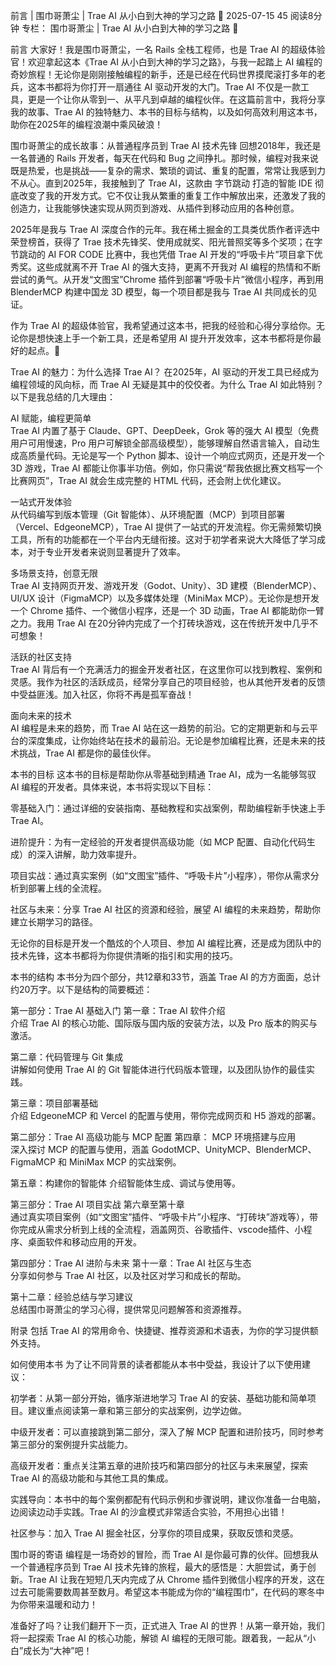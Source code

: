 前言 | 围巾哥萧尘 | Trae AI 从小白到大神的学习之路 🧣
2025-07-15
45
阅读8分钟
专栏： 
围巾哥萧尘 | Trae AI 从小白到大神的学习之路 🧣



前言
大家好！我是围巾哥萧尘，一名 Rails 全栈工程师，也是 Trae AI 的超级体验官！欢迎拿起这本《Trae AI 从小白到大神的学习之路》，与我一起踏上 AI 编程的奇妙旅程！无论你是刚刚接触编程的新手，还是已经在代码世界摸爬滚打多年的老兵，这本书都将为你打开一扇通往 AI 驱动开发的大门。Trae AI 不仅是一款工具，更是一个让你从零到一、从平凡到卓越的编程伙伴。在这篇前言中，我将分享我的故事、Trae AI 的独特魅力、本书的目标与结构，以及如何高效利用这本书，助你在2025年的编程浪潮中乘风破浪！

围巾哥萧尘的成长故事：从普通程序员到 Trae AI 技术先锋
回想2018年，我还是一名普通的 Rails 开发者，每天在代码和 Bug 之间挣扎。那时候，编程对我来说既是热爱，也是挑战——复杂的需求、繁琐的调试、重复的配置，常常让我感到力不从心。直到2025年，我接触到了 Trae AI，这款由 字节跳动 打造的智能 IDE 彻底改变了我的开发方式。它不仅让我从繁重的重复工作中解放出来，还激发了我的创造力，让我能够快速实现从网页到游戏、从插件到移动应用的各种创意。

2025年是我与 Trae AI 深度合作的元年。我在稀土掘金的工具类优质作者评选中荣登榜首，获得了 Trae 技术先锋奖、使用成就奖、阳光普照奖等多个奖项；在字节跳动的 AI FOR CODE 比赛中，我也凭借 Trae AI 开发的“呼吸卡片”项目拿下优秀奖。这些成就离不开 Trae AI 的强大支持，更离不开我对 AI 编程的热情和不断尝试的勇气。从开发“文图宝”Chrome 插件到部署“呼吸卡片”微信小程序，再到用 BlenderMCP 构建中国龙 3D 模型，每一个项目都是我与 Trae AI 共同成长的见证。

作为 Trae AI 的超级体验官，我希望通过这本书，把我的经验和心得分享给你。无论你是想快速上手一个新工具，还是希望用 AI 提升开发效率，这本书都将是你最好的起点。🧣

Trae AI 的魅力：为什么选择 Trae AI？
在2025年，AI 驱动的开发工具已经成为编程领域的风向标，而 Trae AI 无疑是其中的佼佼者。为什么 Trae AI 如此特别？以下是我总结的几大理由：

AI 赋能，编程更简单  
   Trae AI 内置了基于 Claude、GPT、DeepDeek，Grok 等的强大 AI 模型（免费用户可用慢速，Pro 用户可解锁全部高级模型），能够理解自然语言输入，自动生成高质量代码。无论是写一个 Python 脚本、设计一个响应式网页，还是开发一个 3D 游戏，Trae AI 都能让你事半功倍。例如，你只需说“帮我依据比赛文档写一个比赛网页”，Trae AI 就会生成完整的 HTML 代码，还会附上优化建议。

一站式开发体验  
   从代码编写到版本管理（Git 智能体）、从环境配置（MCP）到项目部署（Vercel、EdgeoneMCP），Trae AI 提供了一站式的开发流程。你无需频繁切换工具，所有的功能都在一个平台内无缝衔接。这对于初学者来说大大降低了学习成本，对于专业开发者来说则显著提升了效率。

多场景支持，创意无限  
   Trae AI 支持网页开发、游戏开发（Godot、Unity）、3D 建模（BlenderMCP）、UI/UX 设计（FigmaMCP）以及多媒体处理（MiniMax MCP）。无论你是想开发一个 Chrome 插件、一个微信小程序，还是一个 3D 动画，Trae AI 都能助你一臂之力。我用 Trae AI 在20分钟内完成了一个打砖块游戏，这在传统开发中几乎不可想象！

活跃的社区支持  
   Trae AI 背后有一个充满活力的掘金开发者社区，在这里你可以找到教程、案例和灵感。我作为社区的活跃成员，经常分享自己的项目经验，也从其他开发者的反馈中受益匪浅。加入社区，你将不再是孤军奋战！

面向未来的技术  
   AI 编程是未来的趋势，而 Trae AI 站在这一趋势的前沿。它的定期更新和与云平台的深度集成，让你始终站在技术的最前沿。无论是参加编程比赛，还是未来的技术挑战，Trae AI 都是你的最佳伙伴。

本书的目标
这本书的目标是帮助你从零基础到精通 Trae AI，成为一名能够驾驭 AI 编程的开发者。具体来说，本书将实现以下目标：

零基础入门：通过详细的安装指南、基础教程和实战案例，帮助编程新手快速上手 Trae AI。

进阶提升：为有一定经验的开发者提供高级功能（如 MCP 配置、自动化代码生成）的深入讲解，助力效率提升。

项目实战：通过真实案例（如“文图宝”插件、“呼吸卡片”小程序），带你从需求分析到部署上线的全流程。

社区与未来：分享 Trae AI 社区的资源和经验，展望 AI 编程的未来趋势，帮助你建立长期学习的路径。

无论你的目标是开发一个酷炫的个人项目、参加 AI 编程比赛，还是成为团队中的技术先锋，这本书都将为你提供清晰的指引和实用的技巧。

本书的结构
本书分为四个部分，共12章和33节，涵盖 Trae AI 的方方面面，总计约20万字。以下是结构的简要概述：

第一部分：Trae AI 基础入门
第一章：Trae AI 软件介绍  
  介绍 Trae AI 的核心功能、国际版与国内版的安装方法，以及 Pro 版本的购买与激活。

第二章：代码管理与 Git 集成  
  讲解如何使用 Trae AI 的 Git 智能体进行代码版本管理，以及团队协作的最佳实践。

第三章：项目部署基础  
  介绍 EdgeoneMCP 和 Vercel 的配置与使用，带你完成网页和 H5 游戏的部署。

第二部分：Trae AI 高级功能与 MCP 配置
第四章： MCP 环境搭建与应用  
  深入探讨 MCP 的配置与使用，涵盖 GodotMCP、UnityMCP、BlenderMCP、FigmaMCP 和 MiniMax MCP 的实战案例。

第五章：构建你的智能体
  介绍智能体生成、调试与使用等。

第三部分：Trae AI 项目实战
第六章至第十章  
  通过真实项目案例（如“文图宝”插件、“呼吸卡片”小程序、“打砖块”游戏等），带你完成从需求分析到上线的全流程，涵盖网页、谷歌插件、vscode插件、小程序、桌面软件和移动应用的开发。

第四部分：Trae AI 进阶与未来
第十一章：Trae AI 社区与生态  
  分享如何参与 Trae AI 社区，以及社区对学习和成长的帮助。

第十二章：经验总结与学习建议  
  总结围巾哥萧尘的学习心得，提供常见问题解答和资源推荐。

附录
包括 Trae AI 的常用命令、快捷键、推荐资源和术语表，为你的学习提供额外支持。

如何使用本书
为了让不同背景的读者都能从本书中受益，我设计了以下使用建议：

初学者：从第一部分开始，循序渐进地学习 Trae AI 的安装、基础功能和简单项目。建议重点阅读第一章和第三部分的实战案例，边学边做。

中级开发者：可以直接跳到第二部分，深入了解 MCP 配置和进阶技巧，同时参考第三部分的案例提升实战能力。

高级开发者：重点关注第五章的进阶技巧和第四部分的社区与未来展望，探索 Trae AI 的高级功能和与其他工具的集成。

实践导向：本书中的每个案例都配有代码示例和步骤说明，建议你准备一台电脑，边阅读边动手实践。Trae AI 的沙盒模式非常适合实验，不用担心出错！

社区参与：加入 Trae AI 掘金社区，分享你的项目成果，获取反馈和灵感。

围巾哥的寄语
编程是一场奇妙的冒险，而 Trae AI 是你最可靠的伙伴。回想我从一个普通程序员到 Trae AI 技术先锋的旅程，最大的感悟是：大胆尝试，勇于创新。Trae AI 让我在短短几天内完成了从 Chrome 插件到微信小程序的开发，这在过去可能需要数周甚至数月。希望这本书能成为你的“编程围巾”，在代码的寒冬中为你带来温暖和动力！

准备好了吗？让我们翻开下一页，正式进入 Trae AI 的世界！从第一章开始，我们将一起探索 Trae AI 的核心功能，解锁 AI 编程的无限可能。跟着我，一起从“小白”成长为“大神”吧！
